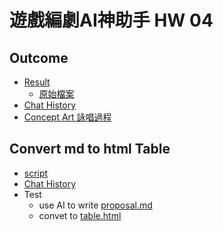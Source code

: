 # 遊戲編劇AI神助手 HW 04


## Outcome
* [Result](./hw4.html)
  * [原始檔案](./origin)
* [Chat History](./chat.html)
* [Concept Art 詠唱過程](./Concept%20Art)


## Convert md to html Table
* [script](https://github.com/posetmage/Portfolio/tree/master/Tool/proposal)
* [Chat History](./chat.html)
* Test
  * use AI to write [proposal.md](./fun/proposal)
  * convet to [table.html](./fun/chatgpt.html)